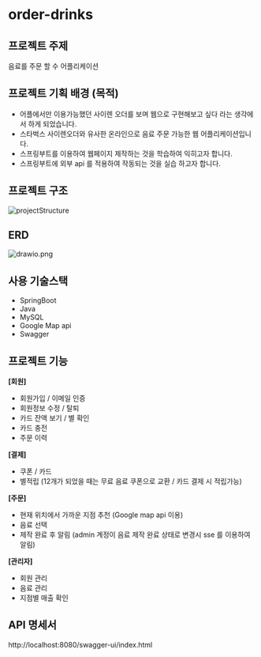 # order-drinks

## **프로젝트 주제**

음료를 주문 할 수 어플리케이션

## **프로젝트 기획 배경 (목적)**

- 어플에서만 이용가능했던 사이렌 오더를 보며 웹으로 구현해보고 싶다 라는 생각에서 하게 되었습니다.
- 스타벅스 사이렌오더와 유사한 온라인으로 음료 주문 가능한 웹 어플리케이션입니다.
- 스프링부트를 이용하여 웹페이지 제작하는 것을 학습하여 익히고자 합니다.
- 스프링부트에 외부 api 를 적용하여 작동되는 것을 실습 하고자 합니다.

## 프로젝트 구조
![projectStructure](https://user-images.githubusercontent.com/117243197/227930328-86d09620-78dc-4f44-bf3e-d0a8b3a3d7c2.png)

## ERD

![drawio.png](https://user-images.githubusercontent.com/117243197/227930525-39ddc0e2-f7bb-4782-a720-1e6dbe75f94e.png)

## 사용 기술스택

- SpringBoot
- Java
- MySQL
- Google Map api
- Swagger

## 프로젝트 기능

**[회원]**

- 회원가입 / 이메일 인증
- 회원정보 수정 / 탈퇴
- 카드 잔액 보기 / 별 확인
- 카드 충전
- 주문 이력

**[결제]**

- 쿠폰 / 카드
- 별적립 (12개가 되었을 때는 무료 음료 쿠폰으로 교환 / 카드 결제 시 적립가능)

**[주문]**

- 현재 위치에서 가까운 지점 추천 (Google map api 이용)
- 음료 선택
- 제작 완료 후 알림 (admin 계정이 음료 제작 완료 상태로 변경시 sse 를 이용하여 알림)

**[관리자]**

- 회원 관리
- 음료 관리
- 지점별 매출 확인


## API 명세서

http://localhost:8080/swagger-ui/index.html
